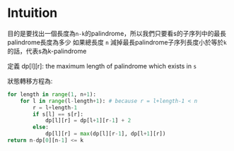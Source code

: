 # Intuition

目的是要找出一個長度為`n-k`的palindrome，所以我們只要看s的子序列中的最長palindrome長度為多少
如果總長度 `n` 減掉最長palindrome子序列長度小於等於`k`的話，代表s為k-palindrome

定義 dp[l][r]: the maximum length of palindrome which exists in `s`

狀態轉移方程為:

```py
for length in range(1, n+1):
    for l in range(l-length+1): # because r = l+length-1 < n
        r = l+length-1
        if s[l] == s[r]:
            dp[l][r] = dp[l+1][r-1] + 2
        else:
            dp[l][r] = max(dp[l][r-1], dp[l+1][r])
return n-dp[0][n-1] <= k
```